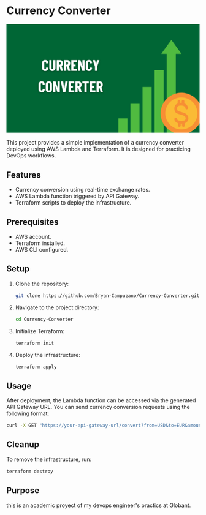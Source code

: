 
# Currency Converter

![alt text](https://github.com/Bryan-Campuzano/Currency-Converter/blob/old_main/Green%20Simple%20Money%20Investment%20Tips%20YouTube%20Thumbnail.png)

This project provides a simple implementation of a currency converter deployed using AWS Lambda and Terraform. It is designed for practicing DevOps workflows.

## Features

- Currency conversion using real-time exchange rates.
- AWS Lambda function triggered by API Gateway.
- Terraform scripts to deploy the infrastructure.

## Prerequisites

- AWS account.
- Terraform installed.
- AWS CLI configured.

## Setup

1. Clone the repository:
   ```bash
   git clone https://github.com/Bryan-Campuzano/Currency-Converter.git
   ```
2. Navigate to the project directory:
   ```bash
   cd Currency-Converter
   ```
3. Initialize Terraform:
   ```bash
   terraform init
   ```
4. Deploy the infrastructure:
   ```bash
   terraform apply
   ```

## Usage

After deployment, the Lambda function can be accessed via the generated API Gateway URL. You can send currency conversion requests using the following format:

```bash
curl -X GET "https://your-api-gateway-url/convert?from=USD&to=EUR&amount=100"
```

## Cleanup

To remove the infrastructure, run:
```bash
terraform destroy
```

## Purpose 

this is an academic proyect of my devops engineer's practics at Globant.